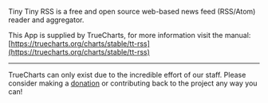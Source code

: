 Tiny Tiny RSS is a free and open source web-based news feed (RSS/Atom) reader and aggregator.

This App is supplied by TrueCharts, for more information visit the manual: [https://truecharts.org/charts/stable/tt-rss](https://truecharts.org/charts/stable/tt-rss)

---

TrueCharts can only exist due to the incredible effort of our staff.
Please consider making a [donation](https://truecharts.org/sponsor) or contributing back to the project any way you can!
